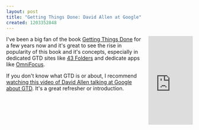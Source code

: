 ```yaml
--- 
layout: post
title: "Getting Things Done: David Allen at Google"
created: 1203352848
---
```

<iframe src="http://rcm.amazon.com/e/cm?t=tedserbinski-20&o=1&p=8&l=as1&asins=0142000280&fc1=000000&IS2=1&lt1=_blank&lc1=0000FF&bc1=000000&bg1=FFFFFF&f=ifr" style="width:120px;height:240px;float:right;margin-left:12px;margin-bottom:12px" scrolling="no" marginwidth="0" marginheight="0" frameborder="0"></iframe>

I've been a big fan of the book <a href="http://www.amazon.com/gp/product/0142000280?ie=UTF8&tag=tedserbinski-20&linkCode=xm2&camp=1789&creativeASIN=0142000280">Getting Things Done</a> for a few years now and it's great to see the rise in popularity of this book and it's concepts, especially in dedicated GTD sites like <a href="http://www.43folders.com/">43 Folders</a>  and dedicate apps like <a href="http://www.omnigroup.com/applications/omnifocus/">OmniFocus</a>.

If you don't know what GTD is or about, I recommend <a href="http://www.youtube.com/watch?v=Qo7vUdKTlhk">watching this video of David Allen talking at Google about GTD</a>. It's a great refresher or introduction.


